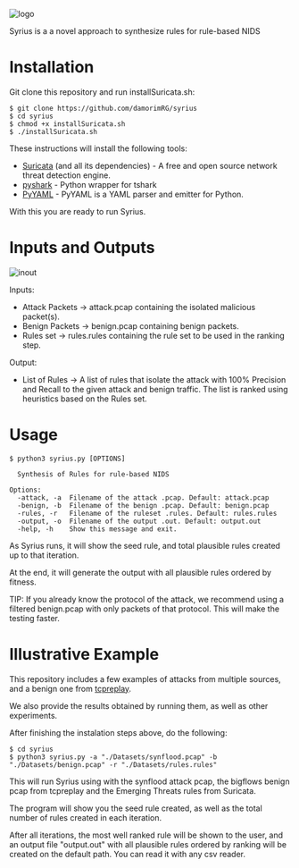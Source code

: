<p style="text-align: center;">
  
![logo](https://github.com/damorimRG/syrius/blob/gh-pages/logo.png?raw=true "Syrius")

 Syrius is a a novel approach to synthesize rules for rule-based NIDS
 
 </p>
                                                                                     
# Installation

Git clone this repository and run installSuricata.sh:

```console
$ git clone https://github.com/damorimRG/syrius
$ cd syrius
$ chmod +x installSuricata.sh
$ ./installSuricata.sh
```
These instructions will install the following tools:

* [Suricata] (and all its dependencies) - A free and open source network threat detection engine.
* [pyshark] - Python wrapper for tshark
* [PyYAML] -  PyYAML is a YAML parser and emitter for Python.

With this you are ready to run Syrius.

# Inputs and Outputs

![inout](https://github.com/damorimRG/syrius/blob/gh-pages/InOut.png?raw=true "Input and Output")

Inputs:

- Attack Packets -> attack.pcap containing the isolated malicious packet(s).
- Benign Packets -> benign.pcap containing benign packets.
- Rules set -> rules.rules containing the rule set to be used in the ranking step.

Output:

- List of Rules -> A list of rules that isolate the attack with 100% Precision and Recall to the given attack and benign traffic. The list is ranked using heuristics based on the Rules set.

# Usage

```console
$ python3 syrius.py [OPTIONS]

  Synthesis of Rules for rule-based NIDS
  
Options:
  -attack, -a  Filename of the attack .pcap. Default: attack.pcap
  -benign, -b  Filename of the benign .pcap. Default: benign.pcap
  -rules, -r   Filename of the ruleset .rules. Default: rules.rules
  -output, -o  Filename of the output .out. Default: output.out
  -help, -h    Show this message and exit.

```

As Syrius runs, it will show the seed rule, and total plausible rules created up to that iteration.

At the end, it will generate the output with all plausible rules ordered by fitness.

TIP: If you already know the protocol of the attack, we recommend using a filtered benign.pcap with only packets of that protocol. This will make the testing faster.

# Illustrative Example

This repository includes a few examples of attacks from multiple sources, and a benign one from [tcpreplay].

We also provide the results obtained by running them, as well as other experiments.

After finishing the instalation steps above, do the following:

```console
$ cd syrius
$ python3 syrius.py -a "./Datasets/synflood.pcap" -b "./Datasets/benign.pcap" -r "./Datasets/rules.rules"
```
This will run Syrius using with the synflood attack pcap, the bigflows benign pcap from tcpreplay and the Emerging Threats rules from Suricata.

The program will show you the seed rule created, as well as the total number of rules created in each iteration.

After all iterations, the most well ranked rule will be shown to the user, and an output file "output.out" with all plausible rules ordered by ranking will be created on the default path. You can read it with any csv reader.

   [pyshark]: <https://github.com/KimiNewt/pyshark>
   [Suricata]: <https://suricata-ids.org/>
   [PyYAML]: <https://pypi.org/project/PyYAML/>
   [tcpreplay]: <https://tcpreplay.appneta.com/wiki/captures.html>
